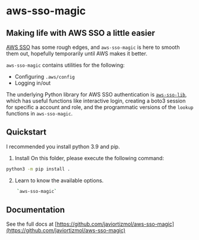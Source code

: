 # aws-sso-magic
## Making life with AWS SSO a little easier

[AWS SSO](https://aws.amazon.com/single-sign-on/) has some rough edges, and `aws-sso-magic` is here to smooth them out, hopefully temporarily until AWS makes it better.

`aws-sso-magic` contains utilities for the following:
* Configuring `.aws/config`
* Logging in/out

The underlying Python library for AWS SSO authentication is [`aws-sso-lib`](https://pypi.org/project/aws-sso-lib/), which has useful functions like interactive login, creating a boto3 session for specific a account and role, and the programmatic versions of the `lookup` functions in `aws-sso-magic`.

## Quickstart

I recommended you install python 3.9 and pip.

1. Install 
On this folder, please execute the following command: 
```bash
python3 -m pip install .
```
2. Learn to know the available options.
```bash
    `aws-sso-magic` 
```

## Documentation

See the full docs at [https://github.com/javiortizmol/aws-sso-magic](https://github.com/javiortizmol/aws-sso-magic)
